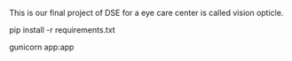 
This is our final project of DSE for a eye care center is called vision opticle.

pip install -r requirements.txt

gunicorn app:app

